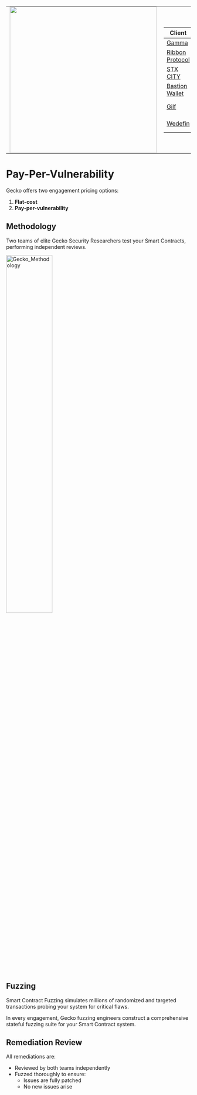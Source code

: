 <table style="border-collapse: collapse; width: 100%; background: transparent;">
  <tr style="border: none; background: transparent;">
    <td style="border: none; padding: 0 10px; background: transparent;">
      <img src="https://github.com/Gecko-Security/.github/assets/22000925/8317ffe7-58cf-4f8b-ab58-b083578f44dc" width="400">
    </td>
    <td style="border: none; padding: 0 10px; background: transparent;">

| Client                                             | Type                     | Technology | Link                                                                                                                                | Date      |
| -------------------------------------------------- | ------------------------ | ---------- | ----------------------------------------------------------------------------------------------------------------------------------- | --------- |
| [Gamma](https://www.jing.cash/)                    | Swap                     | STX        | [📝](https://github.com/Gecko-Security/audits/blob/main/Reports/Gamma%20Smart%20Contract%20Light%20Audit%20(August%202024).pdf)     |           |
| [Ribbon Protocol](https://www.ribbonprotocol.org/) | Web3 HealthFi            | EVM        | [📝](https://github.com/Gecko-Security/audits/blob/main/Reports/Ribbon%20Protocol%20Smart%20Contract%20Audit%20(July%202024).pdf)   | July 2024 |
| [STX CITY](https://stx.city/)                      | Bonding Curve DEX        | STX        | [📝](https://github.com/Gecko-Security/audits/blob/main/Reports/STXCITY%20Smart%20Contract%20Audit%20(July%202024).pdf)             | July 2024 |
| [Bastion Wallet](https://bastionwallet.io/)        | Wallet                   | EVM        | Private                                                                                                                             | July 2024 |
| [Gilf](https://www.glif.io/en)                     | Liquidity Mining         | EVM        | Private                                                                                                                             | June 2024 |
| [Wedefin](https://www.wedefin.com/)                | Decentralized Index Fund | EVM        | [📝](https://github.com/Gecko-Security/audits/blob/main/Reports/Wedefin%20Smart%20Contract%20Audit%20(June%202024).pdf)             | June 2024 |
  </tr>
</table>

# Pay-Per-Vulnerability

Gecko offers two engagement pricing options:

1. **Flat-cost**
2. **Pay-per-vulnerability**


## Methodology

Two teams of elite Gecko Security Researchers test your Smart Contracts, performing independent reviews.

<img src="https://github.com/Gecko-Security/audits/assets/22000925/aab80640-a28a-4ee3-9735-190fa4121efc" alt="Gecko_Methodology" width="50%" />

## Fuzzing

Smart Contract Fuzzing simulates millions of randomized and targeted transactions probing your system for critical flaws.

In every engagement, Gecko fuzzing engineers construct a comprehensive stateful fuzzing suite for your Smart Contract system.

## Remediation Review

All remediations are:

- Reviewed by both teams independently
- Fuzzed thoroughly to ensure:
  - Issues are fully patched
  - No new issues arise
